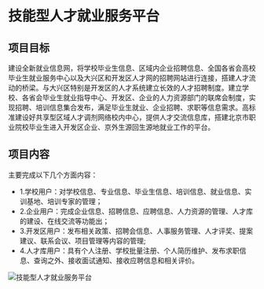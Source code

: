 # 技能型人才就业服务平台

## 项目目标

建设全新就业信息网，将学校毕业生信息、区域内企业招聘信息、全国各省会高校毕业生就业服务中心以及大兴区和开发区人才网的招聘网站进行连接，搭建人才流动的桥梁。与大兴区特别是开发区的人才系统建立长效的人才招聘制度。建立学校、各省会毕业生就业指导中心、开发区、企业的人力资源部门的联席会制度，实现招聘、培训信息集合发布，满足毕业生就业、企业招聘、求职等信息需求。高标准建设好共享型区域人才调剂网络校内中心，提供人才交流信息库，搭建北京市职业院校毕业生进入开发区企业、京外生源回生源地就业工作的平台。

## 项目内容

主要完成以下几个方面内容：

* 1.学校用户：对学校信息、专业信息、毕业生信息、培训信息、就业信息、实训基地、培训专家的管理；
* 2.企业用户：完成企业信息、招聘信息、应聘信息、人力资源的管理、人才库的建设、在线交流等功能出；
* 3.开发区用户：发布相关政策、招聘会信息、人事服务管理、人才评奖、提案建议、联系会议、项目管理等内容的管理;
* 4.人才库用户：具有个人注册、学校批量注册、个人简历维护、发布求职信息、查询之外、接收面试通知、接收应聘信息和相关评价。

![技能型人才就业服务平台](http://192.168.1.122/ImageLib/11-产品截图/course/cs-objective.png)
 
 
